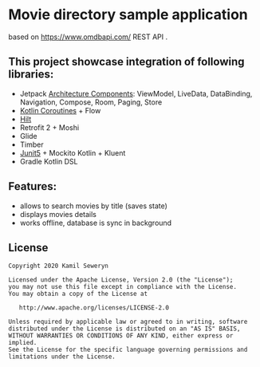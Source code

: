 # Movie directory sample application
based on <https://www.omdbapi.com/> REST API .

## This project showcase integration of following libraries:
- Jetpack [Architecture Components](https://developer.android.com/topic/libraries/architecture/): ViewModel, LiveData, DataBinding, Navigation, Compose, Room, Paging, Store
- [Kotlin Coroutines](https://kotlinlang.org/docs/reference/coroutines/coroutines-guide.html) + Flow
- [Hilt](https://dagger.dev/hilt/)
- Retrofit 2 + Moshi
- Glide
- Timber
- [Junit5](https://junit.org/junit5) + Mockito Kotlin + Kluent
- Gradle Kotlin DSL

## Features:
- allows to search movies by title (saves state)
- displays movies details
- works offline, database is sync in background

## License

    Copyright 2020 Kamil Seweryn

    Licensed under the Apache License, Version 2.0 (the "License");
    you may not use this file except in compliance with the License.
    You may obtain a copy of the License at

       http://www.apache.org/licenses/LICENSE-2.0

    Unless required by applicable law or agreed to in writing, software
    distributed under the License is distributed on an "AS IS" BASIS,
    WITHOUT WARRANTIES OR CONDITIONS OF ANY KIND, either express or implied.
    See the License for the specific language governing permissions and
    limitations under the License.
